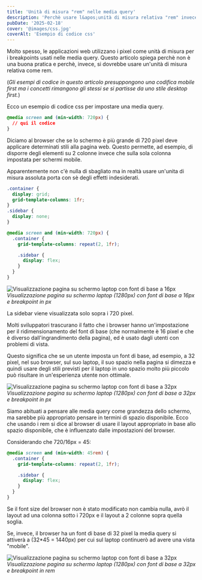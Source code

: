 ```yaml
---
title: 'Unità di misura "rem" nelle media query'
description: 'Perchè usare l&apos;unità di misura relativa "rem" invece dell&apos;unità di misura fissa "px"'
pubDate: '2025-02-18'
cover: '@images/css.jpg'
coverAlt: 'Esempio di codice css'
---
```


Molto spesso, le applicazioni web utilizzano i pixel come unità di misura per i breakpoints usati nelle media query. Questo articolo spiega perchè non è una buona pratica e perchè, invece, si dovrebbe usare un'unità di misura relativa come rem.

(_Gli esempi di codice in questo articolo presuppongono una codifica mobile first ma i concetti rimangono gli stessi se si partisse da uno stile desktop first._)

Ecco un esempio di codice css per impostare una media query.

```css
@media screen and (min-width: 720px) {
  // qui il codice
}
```

Diciamo al browser che se lo schermo è più grande di 720 pixel deve applicare determinati stili alla pagina web. Questo permette, ad esempio, di disporre degli elementi su 2 colonne invece che sulla sola colonna impostata per schermi mobile.

Apparentemente non c'è nulla di sbagliato ma in realtà usare un'unita di misura assoluta porta con sè degli effetti indesiderati.

```css
.container {
  display: grid;
  grid-template-columns: 1fr;
}
.sidebar {
  display: none;
}

@media screen and (min-width: 720px) {
  .container {
    grid-template-columns: repeat(2, 1fr);

    .sidebar {
      display: flex;
    }
  }
}
```

![Visualizzazione pagina su schermo
  laptop con font di base a 16px](@images/page-16px.png)
_Visualizzazione pagina su schermo laptop (1280px) con font di base a 16px e breakpoint in px_

La sidebar viene visualizzata solo sopra i 720 pixel.

Molti sviluppatori trascurano il fatto che i browser hanno un'impostazione per il ridimensionamento del font di base (che normalmente è 16 pixel e che è diverso dall'ingrandimento della pagina), ed è usato dagli utenti con problemi di vista.

Questo significa che se un utente imposta un font di base, ad esempio, a 32 pixel, nel suo browser, sul suo laptop, il suo spazio nella pagina si dimezza e quindi usare degli stili previsti per il laptop in uno spazio molto più piccolo può risultare in un'esperienza utente non ottimale.

![Visualizzazione pagina su schermo
  laptop con font di base a 32px](@images/page-32px-width-breakpoint-in-px.png)
_Visualizzazione pagina su schermo laptop (1280px) con font di base a 32px e breakpoint in px_

Siamo abituati a pensare alle media query come grandezza dello schermo, ma sarebbe più appropriato pensare in termini di spazio disponibile.
Ecco che usando i rem si dice al browser di usare il layout appropriato in base allo spazio disponibile, che è influenzato dalle impostazioni del browser.

Considerando che 720/16px = 45:

```css
@media screen and (min-width: 45rem) {
  .container {
    grid-template-columns: repeat(2, 1fr);

    .sidebar {
      display: flex;
    }
  }
}
```

Se il font size del browser non è stato modificato non cambia nulla, avrò il layout ad una colonna sotto i 720px e il layout a 2 colonne sopra quella soglia.

Se, invece, il browser ha un font di base di 32 pixel la media query si attiverà a (32\*45 = 1440px) per cui sul laptop continuerò ad avere una vista "mobile".

![Visualizzazione pagina su schermo
  laptop con font di base a 32px](@images/page-32px-width-breakpoint-in-rem.png)
_Visualizzazione pagina su schermo laptop (1280px) con font di base a 32px e breakpoint in rem_
